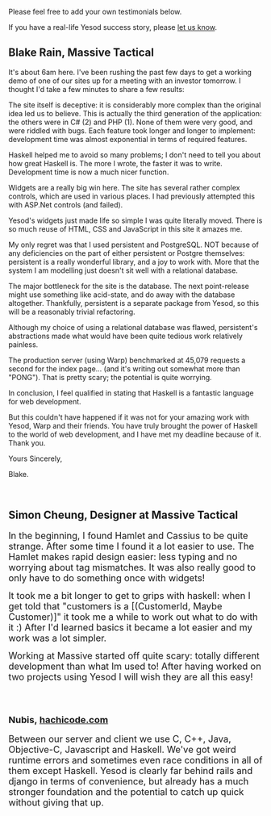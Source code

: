 Please feel free to add your own testimonials below.


<span class="Apple-style-span"><p>If you have a real-life Yesod success story, please <a href="mailto:michael@snoyman.com">let us know</a>.</p><h2>Blake Rain, Massive Tactical</h2><p>It's about 6am here. I've been rushing the past few days to get a working demo of one of our sites up for a meeting with an investor tomorrow. I thought I'd take a few minutes to share a few results:</p><p>The site itself is deceptive: it is considerably more complex than the original idea led us to believe. This is actually the third generation of the application: the others were in C# (2) and PHP (1). None of them were very good, and were riddled with bugs. Each feature took longer and longer to implement: development time was almost exponential in terms of required features.</p><p>Haskell helped me to avoid so many problems; I don't need to tell you about how great Haskell is. The more I wrote, the faster it was to write. Development time is now a much nicer function.</p><p>Widgets are a really big win here. The site has several rather complex controls, which are used in various places. I had previously attempted this with ASP.Net controls (and failed).</p><p>Yesod's widgets just made life so simple I was quite literally moved. There is so much reuse of HTML, CSS and JavaScript in this site it amazes me.</p><p>My only regret was that I used persistent and PostgreSQL. NOT because of any deficiencies on the part of either persistent or Postgre themselves: persistent is a really wonderful library, and a joy to work with. More that the system I am modelling just doesn't sit well with a relational database.</p><p>The major bottleneck for the site is the database. The next point-release might use something like acid-state, and do away with the database altogether. Thankfully, persistent is a separate package from Yesod, so this will be a reasonably trivial refactoring.</p><p>Although my choice of using a relational database was flawed, persistent's abstractions made what would have been quite tedious work relatively painless.</p><p>The production server (using Warp) benchmarked at 45,079 requests a second for the index page... (and it's writing out somewhat more than &quot;PONG&quot;). That is pretty scary; the potential is quite worrying.</p><p>In conclusion, I feel qualified in stating that Haskell is a fantastic language for web development.</p><p>But this couldn't have happened if it was not for your amazing work with Yesod, Warp and their friends. You have truly brought the power of Haskell to the world of web development, and I have met my deadline because of it. Thank you.</p><p>Yours Sincerely,</p><p>Blake.</p><p><br></p><h2>Simon Cheung, Designer at Massive Tactical</h2><p><font class="Apple-style-span" size="4"><span class="Apple-style-span">In the beginning, I found Hamlet and Cassius to be quite strange. After </span><span class="Apple-style-span">some time I found it a lot easier to use. The Hamlet makes rapid design </span>easier: less typing and no worrying about tag mismatches. It was also really good to only have to do something once with widgets!</font></p><p><font class="Apple-style-span" size="4">It took me a bit longer to get to grips with haskell: when I get told that &quot;customers is a [(CustomerId, Maybe Customer)]&quot; it took me a while to work out what to do with it :) After I'd learned basics it became a lot easier and my work was a lot simpler.</font></p><p><font class="Apple-style-span" size="4">Working at Massive started off quite scary: totally different development than what Im used to! After having worked on two projects using Yesod I will wish they are all this easy!</font></p><p><font class="Apple-style-span" size="4"><br></font></p><p><font class="Apple-style-span" size="4"><span class="Apple-style-span"></span></font></p><h2><font class="Apple-style-span" size="4">Nubis, <a href="http://hachicode.com" title target>hachicode.com</a></font></h2></span><p></p><p><font class="Apple-style-span" size="4"><font class="Apple-style-span" size="4"><span class="Apple-style-span">Between our server and client we use C, C++, Java, Objective-C, Javascript and Haskell. We've got weird runtime errors and sometimes even race conditions in all of them except Haskell. Yesod is clearly far behind rails and django in terms of convenience, but already has a much stronger foundation and the potential to catch up quick without giving that up.</span></font></font></p><p></p><div><font class="Apple-style-span" size="4"><span class="Apple-style-span"><div><br></div></span></font></div>